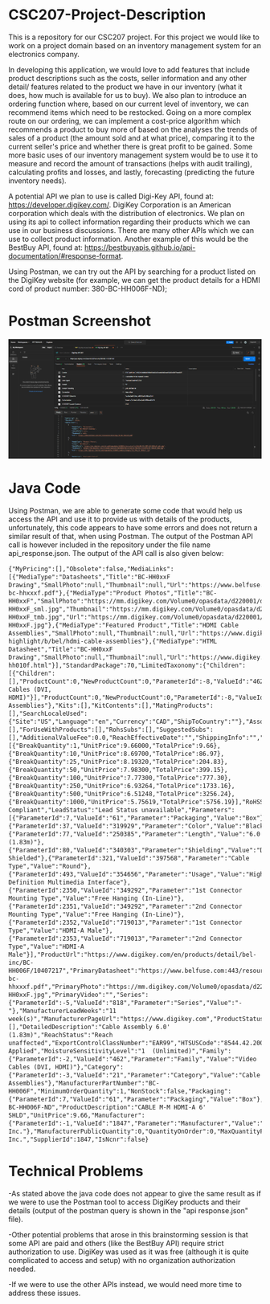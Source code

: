 # CSC207-Project-Description
This is a repository for our CSC207 project. For this project we would like to work on a project domain based on an 
inventory management system for an electronics company. 

In developing this application, we would love to add features that include product descriptions such as the costs,
seller information and any other detail/ features related to the product we have in our inventory (what it does, 
how much is available for us to buy). We also plan to introduce an ordering function where, based on our current level 
of inventory, we can recommend items which need to be restocked. Going on a more complex route on our ordering, we can 
implement a cost-price algorithm which recommends a product to buy more of based on the analyses the trends of sales of 
a product (the amount sold and at what price), comparing it to the current seller's price and whether there is 
great profit to be gained. Some more basic uses of our inventory management system would be to use it to measure and 
record the amount of transactions (helps with audit trailing), calculating profits and losses, and lastly, forecasting 
(predicting the future inventory needs). 

A potential API we plan to use is called Digi-Key API, found at: https://developer.digikey.com/. DigiKey Corporation is 
an American corporation which deals with the distribution of electronics. We plan on using its api to collect information 
regarding their products which we can use in our business discussions. There are many other APIs which we can use to 
collect product information. Another example of this would be the BestBuy API, found at: https://bestbuyapis.github.io/api-documentation/#response-format.

Using Postman, we can try out the API by searching for a product listed on the DigiKey website (for example, we can get 
the product details for a HDMI cord of product number: 380-BC-HH006F-ND);

# Postman Screenshot
![postman.png](postman.png)

# Java Code

Using Postman, we are able to generate some code that would help us access the API and use it to provide us with details 
of the products, unfortunately, this code appears to have some errors and does not return a similar result of that, when 
using Postman. The output of the Postman API call is however included in the repository under the file name api_response.json.
The output of the API call is also given below:

```
{"MyPricing":[],"Obsolete":false,"MediaLinks":[{"MediaType":"Datasheets","Title":"BC-HH0xxF Drawing","SmallPhoto":null,"Thumbnail":null,"Url":"https://www.belfuse.com:443/resources/drawings/dr-bc-hhxxxf.pdf"},{"MediaType":"Product Photos","Title":"BC-HH0xxF","SmallPhoto":"https://mm.digikey.com/Volume0/opasdata/d220001/derivates/1/010/101/913/MFG_BC-HH0xxF_sml.jpg","Thumbnail":"https://mm.digikey.com/Volume0/opasdata/d220001/derivates/3/010/101/913/MFG_BC-HH0xxF_tmb.jpg","Url":"https://mm.digikey.com/Volume0/opasdata/d220001/medias/images/331/MFG_BC-HH0xxF.jpg"},{"MediaType":"Featured Product","Title":"HDMI Cable Assemblies","SmallPhoto":null,"Thumbnail":null,"Url":"https://www.digikey.com/product-highlight/b/bel/hdmi-cable-assemblies"},{"MediaType":"HTML Datasheet","Title":"BC-HH0xxF Drawing","SmallPhoto":null,"Thumbnail":null,"Url":"https://www.digikey.com/htmldatasheets/production/3824165/0/0/1/bc-hh010f.html"}],"StandardPackage":70,"LimitedTaxonomy":{"Children":[{"Children":[],"ProductCount":0,"NewProductCount":0,"ParameterId":-8,"ValueId":"462","Parameter":"Categories","Value":"Video Cables (DVI, HDMI)"}],"ProductCount":0,"NewProductCount":0,"ParameterId":-8,"ValueId":"21","Parameter":"Categories","Value":"Cable Assemblies"},"Kits":[],"KitContents":[],"MatingProducts":[],"SearchLocaleUsed":{"Site":"US","Language":"en","Currency":"CAD","ShipToCountry":""},"AssociatedProducts":[],"ForUseWithProducts":[],"RohsSubs":[],"SuggestedSubs":[],"AdditionalValueFee":0.0,"ReachEffectiveDate":"","ShippingInfo":"","StandardPricing":[{"BreakQuantity":1,"UnitPrice":9.66000,"TotalPrice":9.66},{"BreakQuantity":10,"UnitPrice":8.69700,"TotalPrice":86.97},{"BreakQuantity":25,"UnitPrice":8.19320,"TotalPrice":204.83},{"BreakQuantity":50,"UnitPrice":7.98300,"TotalPrice":399.15},{"BreakQuantity":100,"UnitPrice":7.77300,"TotalPrice":777.30},{"BreakQuantity":250,"UnitPrice":6.93264,"TotalPrice":1733.16},{"BreakQuantity":500,"UnitPrice":6.51248,"TotalPrice":3256.24},{"BreakQuantity":1000,"UnitPrice":5.75619,"TotalPrice":5756.19}],"RoHSStatus":"ROHS3 Compliant","LeadStatus":"Lead Status unavailable","Parameters":[{"ParameterId":7,"ValueId":"61","Parameter":"Packaging","Value":"Box"},{"ParameterId":37,"ValueId":"319929","Parameter":"Color","Value":"Black"},{"ParameterId":77,"ValueId":"250385","Parameter":"Length","Value":"6.0' (1.83m)"},{"ParameterId":80,"ValueId":"340303","Parameter":"Shielding","Value":"Double Shielded"},{"ParameterId":321,"ValueId":"397568","Parameter":"Cable Type","Value":"Round"},{"ParameterId":493,"ValueId":"354656","Parameter":"Usage","Value":"High Definition Multimedia Interface"},{"ParameterId":2350,"ValueId":"349292","Parameter":"1st Connector Mounting Type","Value":"Free Hanging (In-Line)"},{"ParameterId":2351,"ValueId":"349292","Parameter":"2nd Connector Mounting Type","Value":"Free Hanging (In-Line)"},{"ParameterId":2352,"ValueId":"719013","Parameter":"1st Connector Type","Value":"HDMI-A Male"},{"ParameterId":2353,"ValueId":"719013","Parameter":"2nd Connector Type","Value":"HDMI-A Male"}],"ProductUrl":"https://www.digikey.com/en/products/detail/bel-inc/BC-HH006F/10407217","PrimaryDatasheet":"https://www.belfuse.com:443/resources/drawings/dr-bc-hhxxxf.pdf","PrimaryPhoto":"https://mm.digikey.com/Volume0/opasdata/d220001/medias/images/331/MFG_BC-HH0xxF.jpg","PrimaryVideo":"","Series":{"ParameterId":-5,"ValueId":"818","Parameter":"Series","Value":"-"},"ManufacturerLeadWeeks":"11 week(s)","ManufacturerPageUrl":"https://www.digikey.com","ProductStatus":"Active","AlternatePackaging":[],"DetailedDescription":"Cable Assembly 6.0' (1.83m)","ReachStatus":"Reach unaffected","ExportControlClassNumber":"EAR99","HTSUSCode":"8544.42.2000","TariffDescription":"Tariff Applied","MoistureSensitivityLevel":"1  (Unlimited)","Family":{"ParameterId":-2,"ValueId":"462","Parameter":"Family","Value":"Video Cables (DVI, HDMI)"},"Category":{"ParameterId":-3,"ValueId":"21","Parameter":"Category","Value":"Cable Assemblies"},"ManufacturerPartNumber":"BC-HH006F","MinimumOrderQuantity":1,"NonStock":false,"Packaging":{"ParameterId":7,"ValueId":"61","Parameter":"Packaging","Value":"Box"},"QuantityAvailable":2534,"DigiKeyPartNumber":"380-BC-HH006F-ND","ProductDescription":"CABLE M-M HDMI-A 6' SHLD","UnitPrice":9.66,"Manufacturer":{"ParameterId":-1,"ValueId":"1847","Parameter":"Manufacturer","Value":"Bel Inc."},"ManufacturerPublicQuantity":0,"QuantityOnOrder":0,"MaxQuantityForDistribution":999999999,"BackOrderNotAllowed":false,"DKPlusRestriction":false,"Marketplace":false,"SupplierDirectShip":false,"PimProductName":"Article_13224211566934702","Supplier":"Bel Inc.","SupplierId":1847,"IsNcnr":false}
```

# Technical Problems

-As stated above the java code does not appear to give the same result as if we were to use the Postman tool to access 
DigiKey products and their details (output of the postman query is shown in the "api response.json" file). 

-Other potential problems that arose in this brainstorming session is that some API are paid and others (like the BestBuy API) 
require strict authorization to use. DigiKey was used as it was free (although it is quite complicated to access and setup) with no organization 
authorization needed. 

-If we were to use the other APIs instead, we would need more time to address these issues.


